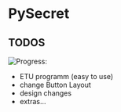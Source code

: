 # PySecret

## TODOS
![Progress:](https://geps.dev/progress/10)
 - ETU programm (easy to use) 
 - change Button Layout
 - design changes
 - extras...